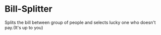 # Bill-Splitter

Splits the bill between group of people and selects lucky one who doesn't pay.(It's up to you)
